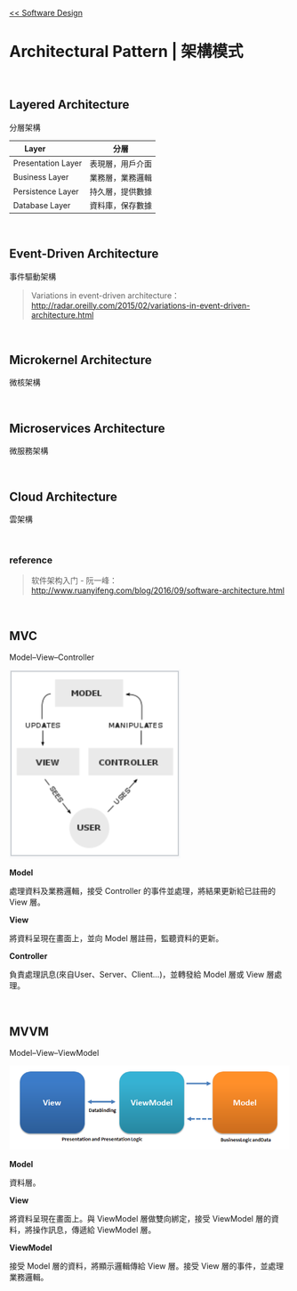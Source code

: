 [<< Software Design](https://github.com/krmfla/research-lab/blob/master/Software-Design/README.md)

# Architectural Pattern | 架構模式

<br>

## Layered Architecture

分層架構


Layer              | 分層
------------------ | -----
Presentation Layer | 表現層，用戶介面
Business Layer     | 業務層，業務邏輯
Persistence Layer  | 持久層，提供數據
Database Layer     | 資料庫，保存數據

<br>

## Event-Driven Architecture

事件驅動架構

> Variations in event-driven architecture：<br>
> http://radar.oreilly.com/2015/02/variations-in-event-driven-architecture.html

<br>

## Microkernel Architecture

微核架構

<br>

## Microservices Architecture

微服務架構

<br>

## Cloud Architecture

雲架構

<br>

### reference
> 软件架构入门 - 阮一峰：<br>
> http://www.ruanyifeng.com/blog/2016/09/software-architecture.html

<br>

## MVC 

Model–View–Controller

![MVC](resources/mvc.png)

**Model**

處理資料及業務邏輯，接受 Controller 的事件並處理，將結果更新給已註冊的 View 層。

**View**

將資料呈現在畫面上，並向 Model 層註冊，監聽資料的更新。

**Controller**

負責處理訊息(來自User、Server、Client...)，並轉發給 Model 層或 View 層處理。

<br>

## MVVM

Model–View–ViewModel

![MVVM](resources/mvvm.png)

**Model**

資料層。

**View**

將資料呈現在畫面上。與 ViewModel 層做雙向綁定，接受 ViewModel 層的資料，將操作訊息，傳遞給 ViewModel 層。

**ViewModel**

接受 Model 層的資料，將顯示邏輯傳給 View 層。接受 View 層的事件，並處理業務邏輯。

<br>

